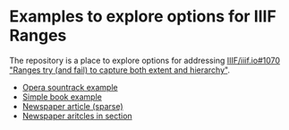 # Examples to explore options for IIIF Ranges

The repository is a place to explore options for addressing [IIIF/iiif.io#1070 "Ranges try (and fail) to capture both extent and hierarchy"](https://github.com/IIIF/iiif.io/issues/1070).

  * [Opera sountrack example](opera/opera.md)
  * [Simple book example](book/book_simple.md)
  * [Newspaper article (sparse)](newspaper/sparse.md)
  * [Newspaper aritcles in section](newspaper/articles.md)
